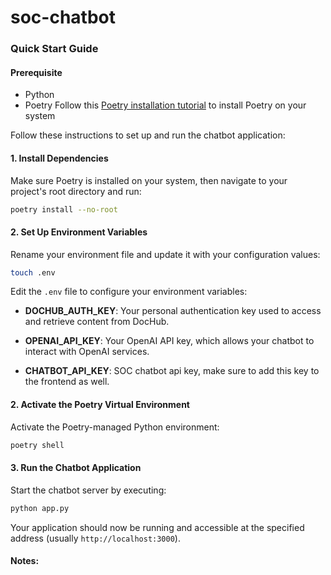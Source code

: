# soc-chatbot

### Quick Start Guide

#### Prerequisite

- Python
- Poetry Follow this [Poetry installation tutorial](https://python-poetry.org/docs/#installing-with-pipx) to install Poetry on your system

Follow these instructions to set up and run the chatbot application:

#### 1. Install Dependencies

Make sure Poetry is installed on your system, then navigate to your project's root directory and run:

```bash
poetry install --no-root
```

#### 2. Set Up Environment Variables

Rename your environment file and update it with your configuration values:

```bash
touch .env
```

Edit the `.env` file to configure your environment variables:

- **DOCHUB_AUTH_KEY**: Your personal authentication key used to access and retrieve content from DocHub.

- **OPENAI_API_KEY**: Your OpenAI API key, which allows your chatbot to interact with OpenAI services.

- **CHATBOT_API_KEY**: SOC chatbot api key, make sure to add this key to the frontend as well.

#### 2. Activate the Poetry Virtual Environment

Activate the Poetry-managed Python environment:

```bash
poetry shell
```

#### 3. Run the Chatbot Application

Start the chatbot server by executing:

```bash
python app.py
```

Your application should now be running and accessible at the specified address (usually `http://localhost:3000`).

#### Notes:
